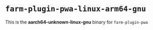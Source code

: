 # `farm-plugin-pwa-linux-arm64-gnu`

This is the **aarch64-unknown-linux-gnu** binary for `farm-plugin-pwa`
